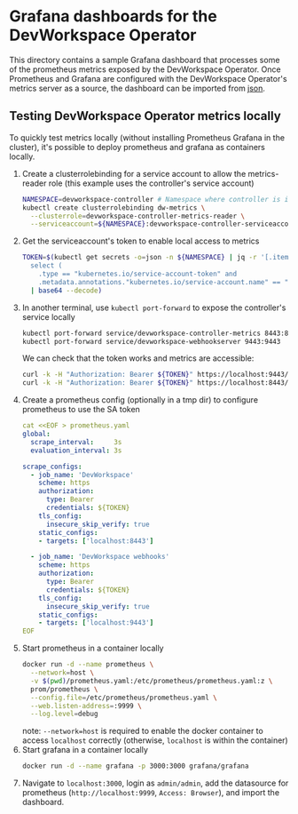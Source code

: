 # Grafana dashboards for the DevWorkspace Operator

This directory contains a sample Grafana dashboard that processes some of the prometheus metrics exposed by the DevWorkspace Operator. Once Prometheus and Grafana are configured with the DevWorkspace Operator's metrics server as a source, the dashboard can be imported from [json](grafana-dashboard.json).

## Testing DevWorkspace Operator metrics locally

To quickly test metrics locally (without installing Prometheus Grafana in the cluster), it's possible to deploy prometheus and grafana as containers locally.

1. Create a clusterrolebinding for a service account to allow the metrics-reader role (this example uses the controller's service account)
    ```bash
    NAMESPACE=devworkspace-controller # Namespace where controller is installed
    kubectl create clusterrolebinding dw-metrics \
      --clusterrole=devworkspace-controller-metrics-reader \
      --serviceaccount=${NAMESPACE}:devworkspace-controller-serviceaccount
    ```
2. Get the serviceaccount's token to enable local access to metrics
    ```bash
    TOKEN=$(kubectl get secrets -o=json -n ${NAMESPACE} | jq -r '[.items[] |
      select (
        .type == "kubernetes.io/service-account-token" and
        .metadata.annotations."kubernetes.io/service-account.name" == "devworkspace-controller-serviceaccount")][0].data.token' \
      | base64 --decode)
    ```
3. In another terminal, use `kubectl port-forward` to expose the controller's service locally
    ```bash
    kubectl port-forward service/devworkspace-controller-metrics 8443:8443 &
    kubectl port-forward service/devworkspace-webhookserver 9443:9443
    ```
    We can check that the token works and metrics are accessible:
    ```bash
    curl -k -H "Authorization: Bearer ${TOKEN}" https://localhost:9443/metrics
    curl -k -H "Authorization: Bearer ${TOKEN}" https://localhost:8443/metrics
    ```
4. Create a prometheus config (optionally in a tmp dir) to configure prometheus to use the SA token
    ```yaml
    cat <<EOF > prometheus.yaml
    global:
      scrape_interval:     3s
      evaluation_interval: 3s

    scrape_configs:
      - job_name: 'DevWorkspace'
        scheme: https
        authorization:
          type: Bearer
          credentials: ${TOKEN}
        tls_config:
          insecure_skip_verify: true
        static_configs:
        - targets: ['localhost:8443']

      - job_name: 'DevWorkspace webhooks'
        scheme: https
        authorization:
          type: Bearer
          credentials: ${TOKEN}
        tls_config:
          insecure_skip_verify: true
        static_configs:
        - targets: ['localhost:9443']
    EOF
    ```
5. Start prometheus in a container locally
    ```bash
    docker run -d --name prometheus \
      --network=host \
      -v $(pwd)/prometheus.yaml:/etc/prometheus/prometheus.yaml:z \
      prom/prometheus \
      --config.file=/etc/prometheus/prometheus.yaml \
      --web.listen-address=:9999 \
      --log.level=debug
    ```
    note: `--network=host` is required to enable the docker container to access `localhost` correctly (otherwise, `localhost` is within the container)
6. Start grafana in a container locally
    ```bash
    docker run -d --name grafana -p 3000:3000 grafana/grafana
    ```
7. Navigate to `localhost:3000`, login as `admin/admin`, add the datasource for prometheus (`http://localhost:9999`, `Access: Browser`), and import the dashboard.
